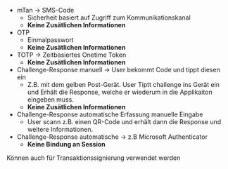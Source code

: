 - mTan → SMS-Code 
	- Sicherheit basiert auf Zugriff zum Kommunikationskanal
	- **Keine Zusätlichen Informationen**
- OTP
	- Einmalpasswort
	- **Keine Zusätlichen Informationen**
- TOTP → Zeitbasiertes Onetime Token 
	- **Keine Zusätlichen Informationen**
- Challenge-Response manuell → User bekommt Code und tippt diesen ein 
	- Z.B. mit dem gelben Post-Gerät. User Tiptt challenge ins Gerät ein und Erhält die Response, welche er wiederum in die Applikaiton eingeben muss.
	- **Keine Zusätlichen Informationen**
- Challenge-Response automatische Erfassung manuelle Eingabe
	- User scann z.B. einen QR-Code und erhält dann die Response und weitere Informationen.
- Challenge-Response automatische → z.B Microsoft Authenticator
	- **Keine Bindung an Session**

Können auch für Transaktionssignierung verwendet werden